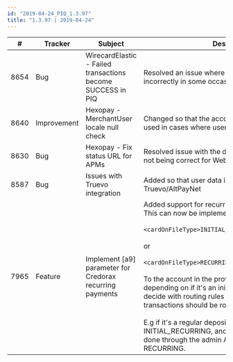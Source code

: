 ```yaml
--- 
id: "2019-04-24_PIQ_1.3.97"
title: "1.3.97 | 2019-04-24"
--- 
```



| #    | Tracker     | Subject                                                       | Description                                                                                                                                                                                                                                                                                                                                                                                                                                                                                                                                                                                                                                                            |
|------|-------------|---------------------------------------------------------------|------------------------------------------------------------------------------------------------------------------------------------------------------------------------------------------------------------------------------------------------------------------------------------------------------------------------------------------------------------------------------------------------------------------------------------------------------------------------------------------------------------------------------------------------------------------------------------------------------------------------------------------------------------------------|
| 8654 | Bug         | WirecardElastic - Failed transactions become SUCCESS in PIQ | Resolved an issue where tx State were interpreted incorrectly in some occasions.                                                                                                                                                                                                                                                                                                                                                                                                                                                                                                                                                                                     |
| 8640 | Improvement | Hexopay - MerchantUser locale null check                      | Changed so that the account config language will be used in cases where user locale is null.                                                                                                                                                                                                                                                                                                                                                                                                                                                                                                                                                                         |
| 8630 | Bug         | Hexopay - Fix status URL for APMs                             | Resolved issue with the default URL on status calls not being correct for WebRedirectDeposits.                                                                                                                                                                                                                                                                                                                                                                                                                                                                                                                                                                       |
| 8587 | Bug         | Issues with Truevo integration                                | Added so that user data is submitted back correctly to Truevo/AltPayNet                                                                                                                                                                                                                                                                                                                                                                                                                                                                                                                                                                                              |
| 7965 | Feature     | Implement [a9] parameter for Credorax recurring payments    | Added support for recurring payments for Credorax. This can now be implemented via adding either <br/><br/> ```<cardOnFileType>INITIAL_RECURRING</cardOnFileType>``` <br/><br/> or <br/><br/> ```<cardOnFileType>RECURRING</cardOnFileType>``` <br/><br/> To the account in the provider configuration file depending on if it's an initial or recurring, and then decide with routing rules to which account the transactions should be routed. <br/><br/> E.g if it's a regular deposit, route to the account with INITIAL_RECURRING, and if it's a recurring payment done through the admin API, route it to account with RECURRING. |
